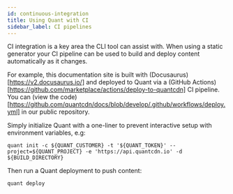 ```yaml
---
id: continuous-integration
title: Using Quant with CI
sidebar_label: CI pipelines
---
```


CI integration is a key area the CLI tool can assist with. When using a static generator your CI pipeline can be used to build and deploy content automatically as it changes.

For example, this documentation site is built with (Docusaurus)[https://v2.docusaurus.io/] and deployed to Quant via a (GitHub Actions)[https://github.com/marketplace/actions/deploy-to-quantcdn] CI pipeline. You can (view the code)[https://github.com/quantcdn/docs/blob/develop/.github/workflows/deploy.yml] in our public repository.

Simply initialize Quant with a one-liner to prevent interactive setup with environment variables, e.g:
```
quant init -c ${QUANT_CUSTOMER} -t '${QUANT_TOKEN}' --project=${QUANT_PROJECT} -e 'https://api.quantcdn.io' -d ${BUILD_DIRECTORY}
```

Then run a Quant deployment to push content:
```
quant deploy
```